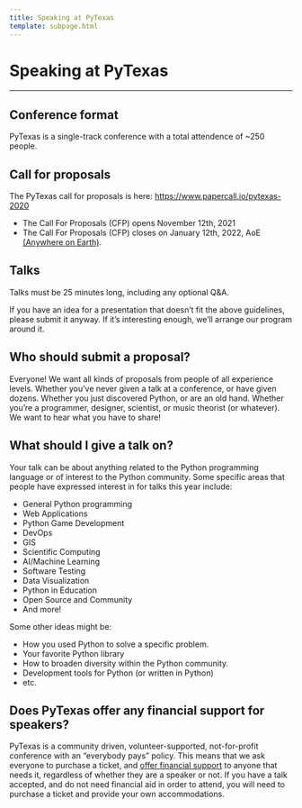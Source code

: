 ```yaml
---
title: Speaking at PyTexas
template: subpage.html
---
```


# Speaking at PyTexas
---

## Conference format
PyTexas is a single-track conference with a total attendence of ~250 people.

## Call for proposals
The PyTexas call for proposals is here: <https://www.papercall.io/pytexas-2020>

* The Call For Proposals (CFP) opens November 12th, 2021
* The Call For Proposals (CFP) closes on January 12th, 2022, AoE [(Anywhere on Earth)](https://time.is/Anywhere_on_Earth).

## Talks
Talks must be 25 minutes long, including any optional Q&A.

If you have an idea for a presentation that doesn’t fit the above guidelines, please submit it anyway. If it’s interesting enough, we’ll arrange our program around it.

## Who should submit a proposal?
Everyone! We want all kinds of proposals from people of all experience levels. Whether you’ve never given a talk at a conference, or have given dozens. Whether you just discovered Python, or are an old hand. Whether you’re a programmer, designer, scientist, or music theorist (or whatever). We want to hear what you have to share!

## What should I give a talk on?
Your talk can be about anything related to the Python programming language or of interest to the Python community. Some specific areas that people have expressed interest in for talks this year include:

- General Python programming
- Web Applications
- Python Game Development
- DevOps
- GIS
- Scientific Computing
- AI/Machine Learning
- Software Testing
- Data Visualization
- Python in Education
- Open Source and Community
- And more!

Some other ideas might be:

- How you used Python to solve a specific problem.
- Your favorite Python library
- How to broaden diversity within the Python community.
- Development tools for Python (or written in Python)
- etc.

## Does PyTexas offer any financial support for speakers?
PyTexas is a community driven, volunteer-supported, not-for-profit conference with an “everybody pays” policy. This means that we ask everyone to purchase a ticket, and [offer financial support](/about/grants) to anyone that needs it, regardless of whether they are a speaker or not. If you have a talk accepted, and do not need financial aid in order to attend, you will need to purchase a ticket and provide your own accommodations.
